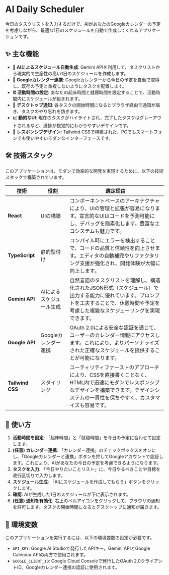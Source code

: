 # AI Daily Scheduler

今日のタスクリストを入力するだけで、AIがあなたのGoogleカレンダーの予定を考慮しながら、最適な1日のスケジュールを自動で作成してくれるアプリケーションです。

## ✨ 主な機能

- **🤖 AIによるスケジュール自動生成**: Gemini APIを利用して、タスクリストから現実的で生産性の高い1日のスケジュールを作成します。
- **📅 Googleカレンダー連携**: Googleカレンダーから今日の予定を自動で取得し、既存の予定と重複しないようにタスクを配置します。
- **⏰ 活動時間の設定**: あなたの起床時間と就寝時間を設定することで、活動時間内にスケジュールが組まれます。
- **🔔 デスクトップ通知**: 各タスクの開始時間になるとブラウザ経由で通知が届き、タスクのやり忘れを防ぎます。
- **📈 動的なUI**: 現在のタスクがハイライトされ、完了したタスクはグレーアウトされるなど、進捗が視覚的にわかりやすいデザインです。
- **📱 レスポンシブデザイン**: Tailwind CSSで構築された、PCでもスマートフォンでも使いやすいモダンなインターフェースです。

## 🛠️ 技術スタック

このアプリケーションは、モダンで効率的な開発を実現するために、以下の技術スタックで構築されています。

| 技術             | 役割                                                                                                   | 選定理由                                                                                                                                                                                                                                                         |
| ---------------- | ------------------------------------------------------------------------------------------------------ | -------------------------------------------------------------------------------------------------------------------------------------------------------------------------------------------------------------------------------------------------------------------- |
| **React**        | UIの構築                                                                                               | コンポーネントベースのアーキテクチャにより、UIの管理と拡張が容易になります。宣言的なUIはコードを予測可能にし、デバッグを簡素化します。豊富なエコシステムも魅力です。                                                                                             |
| **TypeScript**   | 静的型付け                                                                                             | コンパイル時にエラーを検出することで、コードの品質と信頼性を向上させます。エディタの自動補完やリファクタリング支援が強化され、開発体験が大幅に向上します。                                                                                                     |
| **Gemini API**   | AIによるスケジュール生成                                                                               | 自然言語のタスクリストを理解し、構造化されたJSON形式（スケジュール）で出力する能力に優れています。プロンプトを工夫することで、休憩時間や予定を考慮した複雑なスケジューリングを実現できます。                                                       |
| **Google API**   | Googleカレンダー連携                                                                                   | OAuth 2.0による安全な認証を通じて、ユーザーのカレンダー情報にアクセスします。これにより、よりパーソナライズされた正確なスケジュールを提供することが可能になります。                                                                                       |
| **Tailwind CSS** | スタイリング                                                                                           | ユーティリティファーストのアプローチにより、CSSを直接書くことなく、HTML内で迅速にモダンでレスポンシブなデザインを構築できます。デザインシステムの一貫性を保ちやすく、カスタマイズも容易です。                                                             |

## 🚀 使い方

1.  **活動時間を設定**: 「起床時間」と「就寝時間」を今日の予定に合わせて設定します。
2.  **(任意) カレンダー連携**: 「カレンダー連携」のチェックボックスをオンにし、「Googleカレンダーと連携」ボタンを押してGoogleアカウントで認証します。これにより、AIがあなたの今日の予定を考慮できるようになります。
3.  **タスクを入力**: 「今日やりたいことリスト」に、今日やるべきことや目標を改行区切りで入力します。
4.  **スケジュール生成**: 「AIにスケジュールを作成してもらう」ボタンをクリックします。
5.  **確認**: AIが生成した1日のスケジュールが下に表示されます。
6.  **(任意) 通知を有効化**: 右上のベルアイコンをクリックして、ブラウザの通知を許可します。タスクの開始時間になるとデスクトップに通知が届きます。

## 🔑 環境変数

このアプリケーションを実行するには、以下の環境変数の設定が必要です。

-   `API_KEY`: Google AI Studioで発行したAPIキー。Gemini APIとGoogle Calendar APIの両方で使用されます。
-   `GOOGLE_CLIENT_ID`: Google Cloud Consoleで発行したOAuth 2.0クライアントID。Googleカレンダー連携の認証に使用されます。